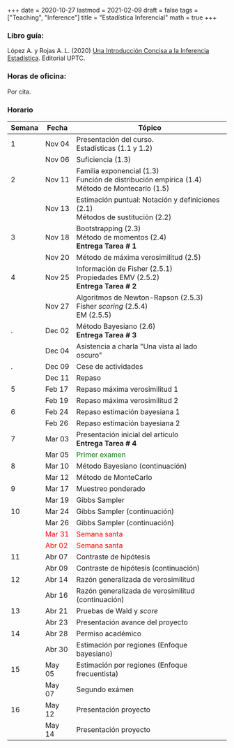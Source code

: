 +++
date      = 2020-10-27
lastmod   = 2021-02-09
draft     = false
tags      = ["Teaching", "Inference"]
title     = "Estadística Inferencial"
math      = true
+++

### Libro guía:

López A. y Rojas A. L. (2020) [Una Introducción Concisa a la Inferencia Estadística](https://alexrojas.netlify.app/publication/ie/). Editorial UPTC.

### Horas de oficina: 

Por cita.

### Horario

Semana | Fecha | Tópico
---| ---| ---
1  | Nov 04 | Presentación del curso. <br> Estadísticas (1.1 y 1.2)
&nbsp; | Nov 06 | Suficiencia (1.3)
2  | Nov 11 | Familia exponencial (1.3) <br> Función de distribución empírica (1.4)<br> Método de Montecarlo (1.5)
&nbsp; | Nov 13 | Estimación puntual: Notación y definiciones (2.1) <br> Métodos de sustitución (2.2)
3  | Nov 18 | Bootstrapping (2.3) <br> Método de momentos (2.4) <br> **Entrega Tarea # 1**
&nbsp; | Nov 20 | Método de máxima verosimilitud (2.5)
4  | Nov 25 | Información de Fisher (2.5.1) <br> Propiedades EMV  (2.5.2) <br> **Entrega Tarea # 2**
&nbsp; | Nov 27 | Algoritmos de Newton-Rapson (2.5.3) <br> Fisher *scoring* (2.5.4) <br> EM (2.5.5)
.  | Dec 02 | Método Bayesiano (2.6) <br> **Entrega Tarea # 3**
&nbsp; | Dec 04 | Asistencia a charla "Una vista al lado oscuro"
.  | Dec 09 | Cese de actividades
&nbsp; | Dec 11 | Repaso
5  | Feb 17 | Repaso máxima verosimilitud 1
&nbsp; | Feb 19 | Repaso máxima verosimilitud 2
6  | Feb 24 | Repaso estimación bayesiana 1
&nbsp; | Feb 26 | Repaso estimación bayesiana 2
7  | Mar 03 | Presentación inicial del artículo <br> **Entrega Tarea # 4**
&nbsp; | Mar 05 | <font color="green"> Primer examen </font> 
8  | Mar 10 | Método Bayesiano (continuación)
&nbsp; | Mar 12 | Método de MonteCarlo
9 | Mar 17 | Muestreo ponderado
&nbsp; | Mar 19 | Gibbs Sampler
10  | Mar 24 | Gibbs Sampler (continuación)
&nbsp; | Mar 26 | Gibbs Sampler (continuación)
&nbsp;  | <font color="red">Mar 31</font> | <font color="red">Semana santa</font>
&nbsp; | <font color="red">Abr 02</font> | <font color="red">Semana santa</font>
11  | Abr 07 | Contraste de hipótesis
&nbsp; | Abr 09 | Contraste de hipótesis (continuación)
12  | Abr 14 | Razón generalizada de verosimilitud
&nbsp; | Abr 16 | Razón generalizada de verosimilitud (continuación)
13  | Abr 21 | Pruebas de Wald y *score* 
&nbsp; | Abr 23 | Presentación avance del proyecto
14  | Abr 28 | Permiso académico
&nbsp; | Abr 30 | Estimación por regiones (Enfoque bayesiano)
15  | May 05 | Estimación por regiones (Enfoque frecuentista)
&nbsp; | May 07 | Segundo exámen
16  | May 12 | Presentación proyecto
&nbsp; | May 14 | Presentación proyecto


